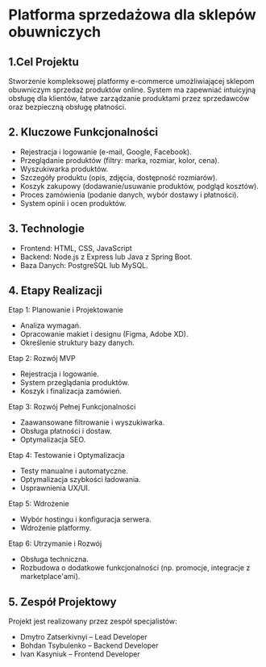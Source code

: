 # Platforma sprzedażowa dla sklepów obuwniczych
## 1.Cel Projektu
Stworzenie kompleksowej platformy e-commerce umożliwiającej sklepom obuwniczym sprzedaż produktów online. System ma zapewniać intuicyjną obsługę dla klientów, łatwe zarządzanie produktami przez sprzedawców oraz bezpieczną obsługę płatności.

## 2. Kluczowe Funkcjonalności
- Rejestracja i logowanie (e-mail, Google, Facebook).
- Przeglądanie produktów (filtry: marka, rozmiar, kolor, cena).
- Wyszukiwarka produktów.
- Szczegóły produktu (opis, zdjęcia, dostępność rozmiarów).
- Koszyk zakupowy (dodawanie/usuwanie produktów, podgląd kosztów).
- Proces zamówienia (podanie danych, wybór dostawy i płatności).
- System opinii i ocen produktów.

## 3. Technologie

- Frontend: HTML, CSS, JavaScript
- Backend: Node.js z Express lub Java z Spring Boot.
- Baza Danych: PostgreSQL lub MySQL.

## 4. Etapy Realizacji
Etap 1: Planowanie i Projektowanie
- Analiza wymagań.
- Opracowanie makiet i designu (Figma, Adobe XD).
- Określenie struktury bazy danych.

Etap 2: Rozwój MVP
- Rejestracja i logowanie.
- System przeglądania produktów.
- Koszyk i finalizacja zamówień.

Etap 3: Rozwój Pełnej Funkcjonalności
- Zaawansowane filtrowanie i wyszukiwarka.
- Obsługa płatności i dostaw.
- Optymalizacja SEO.

Etap 4: Testowanie i Optymalizacja
- Testy manualne i automatyczne.
- Optymalizacja szybkości ładowania.
- Usprawnienia UX/UI.

Etap 5: Wdrożenie
- Wybór hostingu i konfiguracja serwera.
- Wdrożenie platformy.

Etap 6: Utrzymanie i Rozwój
- Obsługa techniczna.
- Rozbudowa o dodatkowe funkcjonalności (np. promocje, integracje z marketplace'ami).

## 5. Zespół Projektowy
Projekt jest realizowany przez zespół specjalistów:

- Dmytro Zatserkivnyi – Lead Developer
- Bohdan Tsybulenko – Backend Developer
- Ivan Kasyniuk – Frontend Developer
